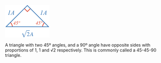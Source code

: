 ![](fig.png)

A triangle with two 45º angles, and a 90º angle have opposite sides with proportions of 1, 1 and √2 respectively. This is commonly called a 45-45-90 triangle.